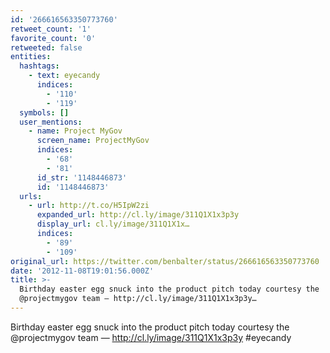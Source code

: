 ```yaml
---
id: '266616563350773760'
retweet_count: '1'
favorite_count: '0'
retweeted: false
entities:
  hashtags:
    - text: eyecandy
      indices:
        - '110'
        - '119'
  symbols: []
  user_mentions:
    - name: Project MyGov
      screen_name: ProjectMyGov
      indices:
        - '68'
        - '81'
      id_str: '1148446873'
      id: '1148446873'
  urls:
    - url: http://t.co/H5IpW2zi
      expanded_url: http://cl.ly/image/311Q1X1x3p3y
      display_url: cl.ly/image/311Q1X1x…
      indices:
        - '89'
        - '109'
original_url: https://twitter.com/benbalter/status/266616563350773760
date: '2012-11-08T19:01:56.000Z'
title: >-
  Birthday easter egg snuck into the product pitch today courtesy the
  @projectmygov team — http://cl.ly/image/311Q1X1x3p3y…
---
```


Birthday easter egg snuck into the product pitch today courtesy the @projectmygov team — http://cl.ly/image/311Q1X1x3p3y #eyecandy